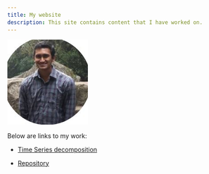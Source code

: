 ```yaml
---
title: My website
description: This site contains content that I have worked on.
---
```


![My Picture](/pics/ArjunVenkat.JPG)


Below are links to my work:

- [Time Series decomposition](/timeseries/index.md)

- [Repository](https://github.com/arjunvenkat510/otherwork)
